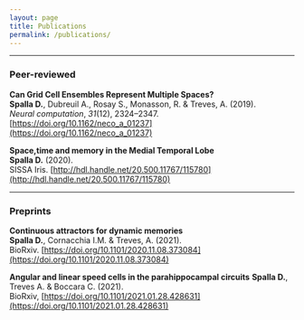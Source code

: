 ```yaml
---
layout: page
title: Publications
permalink: /publications/
---
```


---

### Peer-reviewed

**Can Grid Cell Ensembles Represent Multiple Spaces?**  
**Spalla D.**, Dubreuil A., Rosay S., Monasson, R. & Treves, A. (2019).  
*Neural computation*, *31*(12), 2324–2347. [https://doi.org/10.1162/neco_a_01237](https://doi.org/10.1162/neco_a_01237)  

**Space,time and memory in the Medial Temporal Lobe**  
**Spalla D.** (2020).  
SISSA Iris. [http://hdl.handle.net/20.500.11767/115780](http://hdl.handle.net/20.500.11767/115780)


---

### Preprints

**Continuous attractors for dynamic memories**    
**Spalla D.**, Cornacchia I.M. & Treves, A. (2021).  
BioRxiv. [https://doi.org/10.1101/2020.11.08.373084](https://doi.org/10.1101/2020.11.08.373084)

**Angular and linear speed cells in the parahippocampal circuits** 
**Spalla D.**, Treves A. & Boccara C. (2021).  
BioRxiv, [https://doi.org/10.1101/2021.01.28.428631](https://doi.org/10.1101/2021.01.28.428631)
